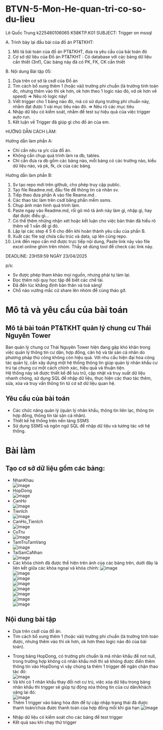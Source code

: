 # BTVN-5-Mon-He-quan-tri-co-so-du-lieu
Lê Quốc Trung k225480106065  K58KTP.K01
SUBJECT: Trigger on mssql

A. Trình bày lại đầu bài của đồ án PT&TKHT:
1. Mô tả bài toán của đồ án PT&TKHT, 
   đưa ra yêu cầu của bài toán đó
2. Cơ sở dữ liệu của Đồ án PT&TKHT :
   Có database với các bảng dữ liệu cần thiết (3nf),
   Các bảng này đã có PK, FK, CK cần thiết
 
B. Nội dung Bài tập 05:
1. Dựa trên cơ sở là csdl của Đồ án
2. Tìm cách bổ xung thêm 1 (hoặc vài) trường phi chuẩn
   (là trường tính toán đc, nhưng thêm vào thì ok hơn,
    ok hơn theo 1 logic nào đó, vd ok hơn về speed)
   => Nêu rõ logic này!
3. Viết trigger cho 1 bảng nào đó, 
   mà có sử dụng trường phi chuẩn này,
   nhằm đạt được 1 vài mục tiêu nào đó.
   => Nêu rõ các mục tiêu 
4. Nhập dữ liệu có kiểm soát, 
   nhằm để test sự hiệu quả của việc trigger auto run.
5. Kết luận về Trigger đã giúp gì cho đồ án của em.

HƯỚNG DẪN CÁCH LÀM:

Hướng dẫn làm phần A: 
 - Chỉ cần nêu ra y/c của đồ án.
 - Không cần chụp quá trình làm ra db, tables.
 - Chỉ cần đưa ra db gồm các bảng nào,
   mỗi bảng có các trường nào, kiểu dữ liệu nào,
   và pk, fk, ck của các bảng.

Hướng dẫn làm phần B:
1. Sv tạo repo mới trên github, cho phép truy cập public.
2. Tạo file Readme.md, đầu file để thông tin cá nhân sv.
3. Tiếp theo đưa phần A vào file Reame.md .
3. Các thao tác làm trên csdl bằng phần mềm ssms.
4. Chụp ảnh màn hình quá trình làm.
5. Paste ngay vào Readme.md, 
   rồi gõ mô tả ảnh này làm gì, nhập gì, hay đạt được điều gì...
6. Có thể thêm những nhận xét hoặc kết luận
   cho việc bản thân đã hiểu rõ thêm về 1 vấn đề gì đó.
7. Lặp lại các step 4 5 6 cho đến khi hoàn thành yêu cầu của phần B.
8. Xuất các file sql chứa cấu trúc và data, up lên cùng repo.
9. Link đến repo cần mở được trực tiếp nội dung, 
   Paste link này vào file excel online ghim trên nhóm.
   Thầy sẽ dùng tool để check các link này.

DEADLINE: 23H59:59 NGÀY 23/04/2025

p/s:
 - Sv được phép tham khảo mọi nguồn, nhưng phải tự làm lại.
 - Đọc thêm nội quy học tập để biết các chế tài.
 - Đã đến lúc khẳng định bản thân và toả sáng!
 - Chỗ nào vướng mắc cứ share lên nhóm để cùng tháo gỡ.  
# Mô tả và yêu cầu của bài toán  
## Mô tả bài toán PT&TKHT quản lý chung cư Thái Nguyên Tower  
Ban quản lý chung cư Thái Nguyên Tower hiện đang gặp khó khăn trong việc quản lý thông tin cư dân, hợp đồng, căn hộ và tài sản cá nhân do phương pháp thủ công không còn hiệu quả. Với nhu cầu hiện đại hóa công tác quản lý, cần xây dựng một hệ thống thông tin giúp quản lý nhân khẩu cư trú tại chung cư một cách chính xác, hiệu quả và thuận tiện.  
Hệ thống này sẽ được thiết kế để lưu trữ, cập nhật và truy xuất dữ liệu nhanh chóng, sử dụng SQL để nhập dữ liệu, thực hiện các thao tác thêm, sửa, xóa và truy vấn thông tin từ cơ sở dữ liệu quan hệ.  
## Yêu cầu của bài toán  
- Các chức năng quản lý (quản lý nhân khẩu, thông tin liên lạc, thông tin hợp đồng, thông tin tài sản cá nhân).  
- Thiết kế hệ thống trên nền tảng SSMS
- Sử dụng SSMS và ngôn ngữ SQL để nhập dữ liệu và tương tác với hệ thống.
# Bài làm
## Tạo cơ sở dữ liệu gồm các bảng:
+ NhanKhau  
![image](https://github.com/user-attachments/assets/5f3adf3b-4bb3-481e-8910-f69a6969035d)  
+ HopDong  
![image](https://github.com/user-attachments/assets/d927227d-9605-4803-84ff-b582b8f96134)  
+ CanHo  
![image](https://github.com/user-attachments/assets/ce5c51eb-425f-41ca-aef8-f40c1c9a7d42)  
+ TienIch  
![image](https://github.com/user-attachments/assets/ece8d586-9cbf-4b71-8c41-f6cd18d3e569)  
+ CanHo_TienIch  
![image](https://github.com/user-attachments/assets/64844996-94cb-4a65-bed8-c1b4c17f8bd1)  
+ CuTru  
![image](https://github.com/user-attachments/assets/21ba7295-4f9e-47bc-8436-a38d245771b6)  
+ TamTruTamVang  
![image](https://github.com/user-attachments/assets/cd266237-7180-4745-9274-6ba97bd4e6a9)  
+ TaiSanCaNhan  
![image](https://github.com/user-attachments/assets/98b1ab7b-df55-438e-b69e-0a90493f796c)  
+ Các khóa chính đã được thể hiện trên ảnh của các bảng trên, dưới đây là liên kết giữa các khóa ngoại và khóa chính:
![image](https://github.com/user-attachments/assets/b98755ce-d951-46e4-8768-85e0279e0a76)  
![image](https://github.com/user-attachments/assets/1e4e3340-e671-4393-b69e-be6313c34169)  
![image](https://github.com/user-attachments/assets/15ba0ea5-7d43-42cd-90d3-6caa01b133fc)  
![image](https://github.com/user-attachments/assets/e55fe0d0-9ab5-4af4-8975-1e3e7f1acb8e)  
![image](https://github.com/user-attachments/assets/77ebdf9b-17f6-4ba5-8d15-1bb81cc584b5)  
![image](https://github.com/user-attachments/assets/be8b24f4-f2c0-4406-bad4-a93930052013)  
![image](https://github.com/user-attachments/assets/b8a132e0-60e7-413e-920c-3725393dda78)  
![image](https://github.com/user-attachments/assets/5b6d45aa-8eac-4c4e-8b20-6cdfd30fe1b6)  
## Nội dung bài tập
- Dựa trên csdl của đồ án.  
- Tìm cách bổ xung thêm 1 (hoặc vài) trường phi chuẩn (là trường tính toán được, nhưng thêm vào thì ok hơn, ok hơn theo logic nào đó của bài toán).  
+ Trong bảng HopDong, có trường phi chuẩn là mã nhân khẩu để not null, trong trường hợp không có nhân khẩu mới thì sẽ không được điền thêm thông tin vào HopDong vì vậy chúng ta thêm 1 trigger để ngăn chặn thao tác đó:  
![image](https://github.com/user-attachments/assets/e7e9f90c-0df0-48fd-a12a-117043cdd36f)  
+ Và khi có 1 nhân khẩu thay đổi nơi cư trú, việc xóa dữ liệu trong bảng nhân khẩu thì trigger sẽ giúp tự động xóa thông tin của cư dân/khách vãng lai đó:  
![image](https://github.com/user-attachments/assets/bb1934c5-e752-419c-b897-b2b4ae07cc3c)  
+ Thêm 1 trigger vào bảng hóa đơn để tự cập nhập trạng thái đã được thanh toán/chưa được thanh toán của hợp đồng mỗi khi gia hạn
![image](https://github.com/user-attachments/assets/23238017-5817-431d-91f3-3c3083a25c83)  
- Nhập dữ liệu có kiểm soát cho các bảng để test trigger
- Kết quả sau khi chạy thử trigger
